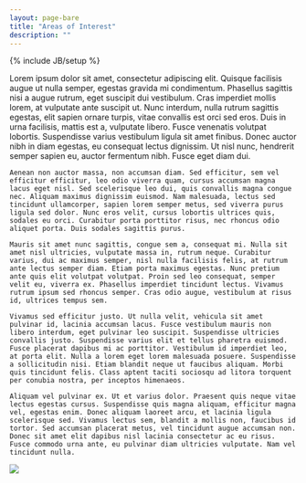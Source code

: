 ```yaml
---
layout: page-bare
title: "Areas of Interest"
description: ""
---
```

{% include JB/setup %}

<div class="row">
  <div class="content col-sm-8 col-sm-push-4">
    Lorem ipsum dolor sit amet, consectetur adipiscing elit. Quisque facilisis augue ut nulla semper, egestas gravida mi condimentum. Phasellus sagittis nisi a augue rutrum, eget suscipit dui vestibulum. Cras imperdiet mollis lorem, at vulputate ante suscipit ut. Nunc interdum, nulla rutrum sagittis egestas, elit sapien ornare turpis, vitae convallis est orci sed eros. Duis in urna facilisis, mattis est a, vulputate libero. Fusce venenatis volutpat lobortis. Suspendisse varius vestibulum ligula sit amet finibus. Donec auctor nibh in diam egestas, eu consequat lectus dignissim. Ut nisl nunc, hendrerit semper sapien eu, auctor fermentum nibh. Fusce eget diam dui.

    Aenean non auctor massa, non accumsan diam. Sed efficitur, sem vel efficitur efficitur, leo odio viverra quam, cursus accumsan magna lacus eget nisl. Sed scelerisque leo dui, quis convallis magna congue nec. Aliquam maximus dignissim euismod. Nam malesuada, lectus sed tincidunt ullamcorper, sapien lorem semper metus, sed viverra purus ligula sed dolor. Nunc eros velit, cursus lobortis ultrices quis, sodales eu orci. Curabitur porta porttitor risus, nec rhoncus odio aliquet porta. Duis sodales sagittis purus.

    Mauris sit amet nunc sagittis, congue sem a, consequat mi. Nulla sit amet nisl ultricies, vulputate massa in, rutrum neque. Curabitur varius, dui ac maximus semper, nisl nulla facilisis felis, at rutrum ante lectus semper diam. Etiam porta maximus egestas. Nunc pretium ante quis elit volutpat volutpat. Proin sed leo consequat, semper velit eu, viverra ex. Phasellus imperdiet tincidunt lectus. Vivamus rutrum ipsum sed rhoncus semper. Cras odio augue, vestibulum at risus id, ultrices tempus sem.

    Vivamus sed efficitur justo. Ut nulla velit, vehicula sit amet pulvinar id, lacinia accumsan lacus. Fusce vestibulum mauris non libero interdum, eget pulvinar leo suscipit. Suspendisse ultricies convallis justo. Suspendisse varius elit et tellus pharetra euismod. Fusce placerat dapibus mi ac porttitor. Vestibulum id imperdiet leo, at porta elit. Nulla a lorem eget lorem malesuada posuere. Suspendisse a sollicitudin nisi. Etiam blandit neque ut faucibus aliquam. Morbi quis tincidunt felis. Class aptent taciti sociosqu ad litora torquent per conubia nostra, per inceptos himenaeos.

    Aliquam vel pulvinar ex. Ut et varius dolor. Praesent quis neque vitae lectus egestas cursus. Suspendisse quis magna aliquam, efficitur magna vel, egestas enim. Donec aliquam laoreet arcu, et lacinia ligula scelerisque sed. Vivamus lectus sem, blandit a mollis non, faucibus id tortor. Sed accumsan placerat metus, vel tincidunt augue accumsan non. Donec sit amet elit dapibus nisl lacinia consectetur ac eu risus. Fusce commodo urna ante, eu pulvinar diam ultricies vulputate. Nam vel tincidunt nulla.
  </div>
  <div class="sidebar col-sm-4 col-sm-pull-8">
    <div class="block">
      <img src="{{site.url}}/assets/images/brain.png" />
    </div>
  </div>
</div>
